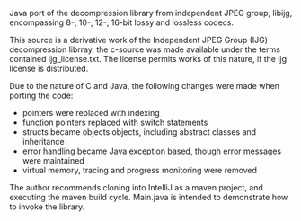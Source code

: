 Java port of the decompression library from independent JPEG group, libijg, encompassing 8-, 10-, 12-, 16-bit lossy and lossless codecs.

This source is a derivative work of the Independent JPEG Group (IJG) decompression librray, the c-source was made available under the terms contained ijg_license.txt. The license permits works of this nature, if the ijg license is distributed.

Due to the nature of C and Java, the following changes were made when porting the code:
* pointers were replaced with indexing
* function pointers replaced with switch statements
* structs became objects objects, including abstract classes and inheritance
* error handling became Java exception based, though error messages were maintained
* virtual memory, tracing and progress monitoring were removed

The author recommends cloning into IntelliJ as a maven project, and executing the maven build cycle. Main.java is intended to demonstrate how to invoke the library. 
